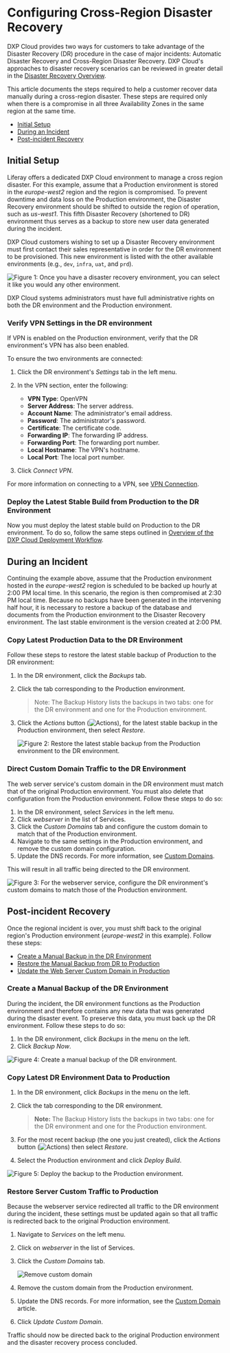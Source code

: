 # Configuring Cross-Region Disaster Recovery

DXP Cloud provides two ways for customers to take advantage of the Disaster Recovery (DR) procedure in the case of major incidents: Automatic Disaster Recovery and Cross-Region Disaster Recovery. DXP Cloud's approaches to disaster recovery scenarios can be reviewed in greater detail in the [Disaster Recovery Overview](./disaster-recovery-overview.md).

This article documents the steps required to help a customer recover data manually during a cross-region disaster. These steps are required only when there is a compromise in all three Availability Zones in the same region at the same time.

* [Initial Setup](#initial-setup)
* [During an Incident](#during-an-incident)
* [Post-incident Recovery](#post-incident-recovery)

## Initial Setup

Liferay offers a dedicated DXP Cloud environment to manage a cross region disaster. For this example, assume that a Production environment is stored in the *europe-west2* region and the region is compromised. To prevent downtime and data loss on the Production environment, the Disaster Recovery environment should be shifted to outside the region of operation, such as *us-west1*. This fifth Disaster Recovery (shortened to DR) environment thus serves as a backup to store new user data generated during the incident.

DXP Cloud customers wishing to set up a Disaster Recovery environment must first contact their sales representative in order for the DR environment to be provisioned. This new environment is listed with the other available environments (e.g., `dev`, `infra`, `uat`, and `prd`).

![Figure 1: Once you have a disaster recovery environment, you can select it like you would any other environment.](./disaster-recovery/images/01.png)

DXP Cloud systems administrators must have full administrative rights on both the DR environment and the Production environment.

### Verify VPN Settings in the DR environment

If VPN is enabled on the Production environment, verify that the DR environment's VPN has also been enabled.

To ensure the two environments are connected:

1. Click the DR environment's *Settings* tab in the left menu.

1. In the VPN section, enter the following:

    * **VPN Type**: OpenVPN
    * **Server Address**: The server address.
    * **Account Name**: The administrator's email address.
    * **Password**: The administrator's password.
    * **Certificate**: The certificate code.
    * **Forwarding IP**: The forwarding IP address.
    * **Forwarding Port**: The forwarding port number.
    * **Local Hostname**: The VPN's hostname.
    * **Local Port**: The local port number.

1. Click *Connect VPN*.

For more information on connecting to a VPN, see
[VPN Connection](../infrastructure-and-operations/networking/connecting-a-vpn-to-dxp-cloud.md).

### Deploy the Latest Stable Build from Production to the DR Environment

Now you must deploy the latest stable build on Production to the DR environment. To do so, follow the same steps outlined in [Overview of the DXP Cloud Deployment Workflow](../build-and-deploy/overview-of-the-dxp-cloud-deployment-workflow.md).

## During an Incident

Continuing the example above, assume that the Production environment hosted in the *europe-west2* region is scheduled to be backed up hourly at 2:00 PM local time. In this scenario, the region is then compromised at 2:30 PM local time. Because no backups have been generated in the intervening half hour, it is necessary to restore a backup of the database and documents from the Production environment to the Disaster Recovery environment. The last stable environment is the version created at 2:00 PM.

### Copy Latest Production Data to the DR Environment

Follow these steps to restore the latest stable backup of Production to the DR environment:

1. In the DR environment, click the *Backups* tab.
1. Click the tab corresponding to the Production environment.

    > Note: The Backup History lists the backups in two tabs: one for the DR environment and one for the Production environment.

1. Click the *Actions* button (![Actions](./disaster-recovery/images/02.png)), for the latest stable backup in the Production environment,  then select *Restore*.

    ![Figure 2: Restore the latest stable backup from the Production environment to the DR environment.](./disaster-recovery/images/03.png)

### Direct Custom Domain Traffic to the DR Environment

The web server service's custom domain in the DR environment must match that of the original Production environment. You must also delete that configuration from the Production environment. Follow these steps to do so:

1. In the DR environment, select *Services* in the left menu.
1. Click *webserver* in the list of Services.
1. Click the *Custom Domains* tab and configure the custom domain to match that of the Production environment.
1. Navigate to the same settings in the Production environment, and remove the custom domain configuration.
1. Update the DNS records. For more information, see [Custom Domains](../infrastructure-and-operations/networking/custom-domains.md).

This will result in all traffic being directed to the DR environment.

![Figure 3: For the webserver service, configure the DR environment's custom domains to match those of the Production environment.](./disaster-recovery/images/04.png)

## Post-incident Recovery

Once the regional incident is over, you must shift back to the original region's Production environment (*europe-west2* in this example). Follow these steps:

* [Create a Manual Backup in the DR Environment](#create-a-manual-backup-in-the-dr-environment)
* [Restore the Manual Backup from DR to Production](#restore-the-manual-backup-from-dr-to-Production)
* [Update the Web Server Custom Domain in Production](#update-the-web-server-custom-domain-in-Production)

### Create a Manual Backup of the DR Environment

During the incident, the DR environment functions as the Production environment and therefore contains any new data that was generated during the disaster event. To preserve this data, you must back up the DR environment. Follow these steps to do so:

1. In the DR environment, click *Backups* in the menu on the left.
1. Click *Backup Now*.

![Figure 4: Create a manual backup of the DR environment.](./disaster-recovery/images/05.png)

### Copy Latest DR Environment Data to Production

1. In the DR environment, click *Backups* in the menu on the left.
1. Click the tab corresponding to the DR environment.

    > **Note:** The Backup History lists the backups in two tabs: one for the DR environment and one for the Production environment.

1. For the most recent backup (the one you just created), click the *Actions* button (![Actions](./disaster-recovery/images/02.png)) then select *Restore*.
1. Select the Production environment and click *Deploy Build*.

![Figure 5: Deploy the backup to the Production environment.](./disaster-recovery/images/06.png)

### Restore Server Custom Traffic to Production

Because the webserver service redirected all traffic to the DR environment during the incident, these settings must be updated again so that all traffic is redirected back to the original Production environment.

1. Navigate to _Services_ on the left menu.
1. Click on _webserver_ in the list of Services.
1. Click the _Custom Domains_ tab.

    ![Remove custom domain](./disaster-recovery/images/07.png)

1. Remove the custom domain from the Production environment.
1. Update the DNS records. For more information, see the [Custom Domain](https://help.liferay.com/hc/en-us/articles/360032856292) article.
1. Click _Update Custom Domain_.

Traffic should now be directed back to the original Production environment and the disaster recovery process concluded.
